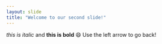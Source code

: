 ```yaml
---
layout: slide
title: "Welcome to our second slide!"
---
```

*this is italic* and **this is bold** :smile:
Use the left arrow to go back!
